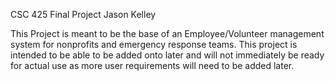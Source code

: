 CSC 425 Final Project
Jason Kelley

This Project is meant to be the base of an Employee/Volunteer management system for nonprofits and emergency response teams. This project is intended to be able to be added onto later and will not immediately be ready for actual use as more user requirements will need to be added later.
